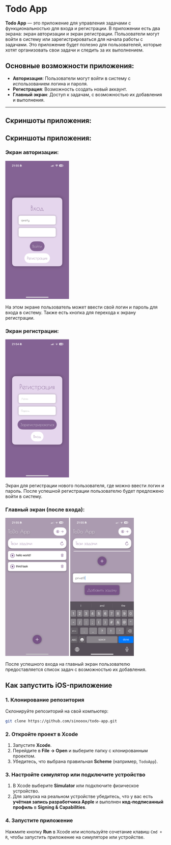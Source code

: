 # **Todo App**

**Todo App** — это приложение для управления задачами с функциональностью для входа и регистрации. В приложении есть два экрана: экран авторизации и экран регистрации. Пользователи могут войти в систему или зарегистрироваться для начала работы с задачами. Это приложение будет полезно для пользователей, которые хотят организовать свои задачи и следить за их выполнением.

## **Основные возможности приложения:**

- **Авторизация**: Пользователи могут войти в систему с использованием логина и пароля.
- **Регистрация**: Возможность создать новый аккаунт.
- **Главный экран**: Доступ к задачам, с возможностью их добавления и выполнения.
  
---

## **Скриншоты приложения:**

## **Скриншоты приложения:**

### **Экран авторизации:**  
<img src="imgs/log.PNG" width="200">

На этом экране пользователь может ввести свой логин и пароль для входа в систему. Также есть кнопка для перехода к экрану регистрации.

### **Экран регистрации:**  
<img src="imgs/reg.PNG" width="200">

Экран для регистрации нового пользователя, где можно ввести логин и пароль. После успешной регистрации пользователю будет предложено войти в систему.

### **Главный экран (после входа):**  
<img src="imgs/home.PNG" width="200">  
<img src="imgs/home2.PNG" width="200">  

После успешного входа на главный экран пользователю предоставляется список задач с возможностью их добавления.

## **Как запустить iOS-приложение**  

### **1. Клонирование репозитория**  

Склонируйте репозиторий на свой компьютер:  

```bash
git clone https://github.com/sinooox/todo-app.git
```

### **2. Откройте проект в Xcode**  

1. Запустите **Xcode**.  
2. Перейдите в **File -> Open** и выберите папку с клонированным проектом.  
3. Убедитесь, что выбрана правильная **Scheme** (например, `TodoApp`).   

### **3. Настройте симулятор или подключите устройство**  

1. В Xcode выберите **Simulator** или подключите физическое устройство.  
2. Для запуска на реальном устройстве убедитесь, что у вас есть **учётная запись разработчика Apple** и выполнен **код-подписанный профиль** в **Signing & Capabilities**.  

### **4. Запустите приложение**  

Нажмите кнопку **Run** в Xcode или используйте сочетание клавиш `Cmd + R`, чтобы запустить приложение на симуляторе или устройстве.